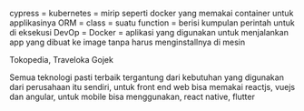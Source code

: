 cypress = 
kubernetes = mirip seperti docker yang memakai container untuk applikasinya
ORM = 
class = suatu 
function = berisi kumpulan perintah untuk di eksekusi
DevOp = 
Docker = aplikasi yang digunakan untuk menjalankan app yang dibuat ke image tanpa harus menginstallnya di mesin


Tokopedia,
Traveloka
Gojek

Semua teknologi pasti terbaik tergantung dari kebutuhan yang digunakan dari perusahaan itu sendiri, untuk front end web bisa memakai reactjs, vuejs dan angular, untuk mobile bisa menggunakan, react native, flutter